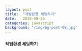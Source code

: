 ```yaml
---
layout: post
title:  "개발환경 세팅하기"
date:   2019-09-26
categories: javascript
background: '/img/bg-post-08.jpg'
---
```


#### 작업환경 세팅하기
